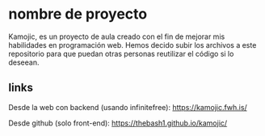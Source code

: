 # nombre de proyecto
Kamojic, es un proyecto de aula creado con el fin de mejorar mis habilidades en programación web. Hemos decido subir los archivos a este repositorio para que puedan otras personas reutilizar el código si lo deseean.

## links
Desde la web con backend (usando infinitefree): https://kamojic.fwh.is/


Desde github (solo front-end): https://thebash1.github.io/kamojic/


